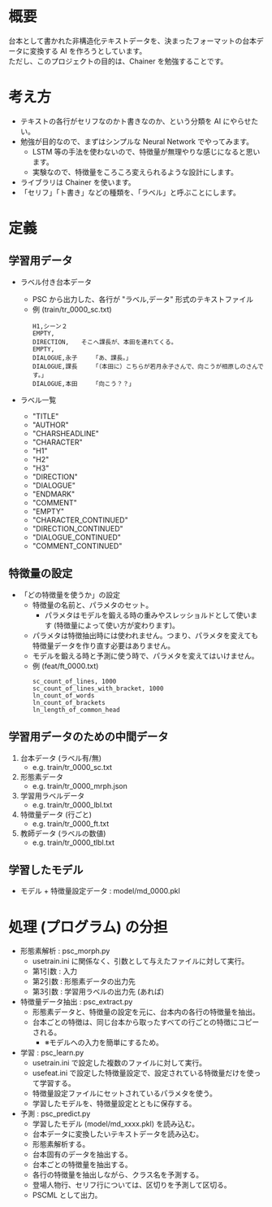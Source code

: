 # 概要

台本として書かれた非構造化テキストデータを、決まったフォーマットの台本データに変換する AI を作ろうとしています。  
ただし、このプロジェクトの目的は、Chainer を勉強することです。

# 考え方

- テキストの各行がセリフなのかト書きなのか、という分類を AI にやらせたい。
- 勉強が目的なので、まずはシンプルな Neural Network でやってみます。
	- LSTM 等の手法を使わないので、特徴量が無理やりな感じになると思います。
	- 実験なので、特徴量をころころ変えられるような設計にします。
- ライブラリは Chainer を使います。
- 「セリフ」「ト書き」などの種類を、「ラベル」と呼ぶことにします。

# 定義

## 学習用データ

- ラベル付き台本データ
	- PSC から出力した、各行が "ラベル,データ" 形式のテキストファイル
	- 例 (train/tr_0000_sc.txt)
		```
		H1,シーン２
		EMPTY,
		DIRECTION,　　そこへ課長が、本田を連れてくる。
		EMPTY,
		DIALOGUE,永子　　　「あ、課長。」
		DIALOGUE,課長　　　「（本田に）こちらが若月永子さんで、向こうが相原しのさんです。」
		DIALOGUE,本田　　　「向こう？？」
		```

- ラベル一覧
	- "TITLE"
	- "AUTHOR"
	- "CHARSHEADLINE"
	- "CHARACTER"
	- "H1"
	- "H2"
	- "H3"
	- "DIRECTION"
	- "DIALOGUE"
	- "ENDMARK"
	- "COMMENT"
	- "EMPTY"
	- "CHARACTER_CONTINUED"
	- "DIRECTION_CONTINUED"
	- "DIALOGUE_CONTINUED"
	- "COMMENT_CONTINUED"

## 特徴量の設定

- 「どの特徴量を使うか」の設定
	- 特徴量の名前と、パラメタのセット。
		- パラメタはモデルを鍛える時の重みやスレッショルドとして使います (特徴量によって使い方が変わります)。
	- パラメタは特徴抽出時には使われません。つまり、パラメタを変えても特徴量データを作り直す必要はありません。
	- モデルを鍛える時と予測に使う時で、パラメタを変えてはいけません。
	- 例 (feat/ft_0000.txt)
		```
		sc_count_of_lines, 1000
		sc_count_of_lines_with_bracket, 1000
		ln_count_of_words
		ln_count_of_brackets
		ln_length_of_common_head
		```

## 学習用データのための中間データ

1. 台本データ (ラベル有/無)  
	- e.g. train/tr_0000_sc.txt
2. 形態素データ
	- e.g. train/tr_0000_mrph.json
3. 学習用ラベルデータ
	- e.g. train/tr_0000_lbl.txt
4. 特徴量データ (行ごと)
	- e.g. train/tr_0000_ft.txt
5. 教師データ (ラベルの数値)
	- e.g. train/tr_0000_tlbl.txt

## 学習したモデル

- モデル + 特徴量設定データ	: model/md_0000.pkl

# 処理 (プログラム) の分担

- 形態素解析 : psc_morph.py
	- usetrain.ini に関係なく、引数として与えたファイルに対して実行。
	- 第1引数 : 入力
	- 第2引数 : 形態素データの出力先
	- 第3引数 : 学習用ラベルの出力先 (あれば)
- 特徴量データ抽出 : psc_extract.py
	- 形態素データと、特徴量の設定を元に、台本内の各行の特徴量を抽出。
	- 台本ごとの特徴は、同じ台本から取ったすべての行ごとの特徴にコピーされる。
		- ※モデルへの入力を簡単にするため。
- 学習 : psc_learn.py
	- usetrain.ini で設定した複数のファイルに対して実行。
	- usefeat.ini で設定した特徴量設定で、設定されている特徴量だけを使って学習する。
	- 特徴量設定ファイルにセットされているパラメタを使う。
	- 学習したモデルを、特徴量設定とともに保存する。
- 予測 : psc_predict.py
	- 学習したモデル (model/md_xxxx.pkl) を読み込む。
	- 台本データに変換したいテキストデータを読み込む。
	- 形態素解析する。
	- 台本固有のデータを抽出する。
	- 台本ごとの特徴量を抽出する。
	- 各行の特徴量を抽出しながら、クラス名を予測する。
	- 登場人物行、セリフ行については、区切りを予測して区切る。
	- PSCML として出力。
